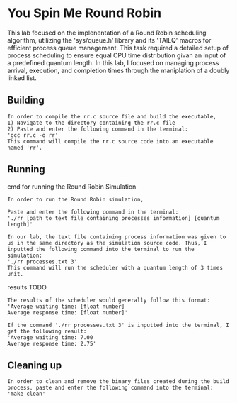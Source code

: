 # You Spin Me Round Robin

This lab focused on the implenentation of a Round Robin scheduling algorithm, utilizing the 'sys/queue.h' library and its 'TAILQ' macros for efficient process queue management. This task required a detailed setup of process scheduling to ensure equal CPU time distribution givan an input of a predefined quantum length. In this lab, I focused on managing process arrival, execution, and completion times through the maniplation of a doubly linked list.

## Building

```shell
In order to compile the rr.c source file and build the executable,
1) Navigate to the directory containing the rr.c file
2) Paste and enter the following command in the terminal:
'gcc rr.c -o rr'
This command will compile the rr.c source code into an executable named 'rr'.
```

## Running

cmd for running the Round Robin Simulation
```shell
In order to run the Round Robin simulation,

Paste and enter the following command in the terminal:
'./rr [path to text file containing processes information] [quantum length]'

In our lab, the text file containing process information was given to us in the same directory as the simulation source code. Thus, I inputted the following command into the terminal to run the simulation:
'./rr processes.txt 3'
This command will run the scheduler with a quantum length of 3 times unit.
```

results TODO
```shell
The results of the scheduler would generally follow this format:
'Average waiting time: [float number]
Average response time: [float number]'

If the command './rr processes.txt 3' is inputted into the terminal, I get the following result:
'Average waiting time: 7.00
Average response time: 2.75'
```

## Cleaning up

```shell
In order to clean and remove the binary files created during the build process, paste and enter the following command into the terminal:
'make clean'
```
